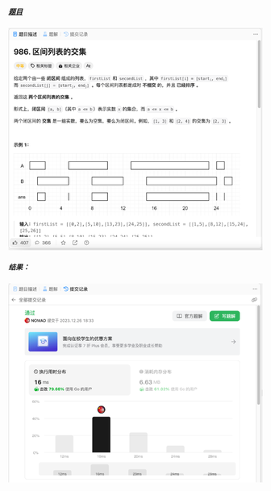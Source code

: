 ##### [题目](https://leetcode.cn/problems/interval-list-intersections/description/)
![pic](img.png)
##### 结果：
![pic](result.png)